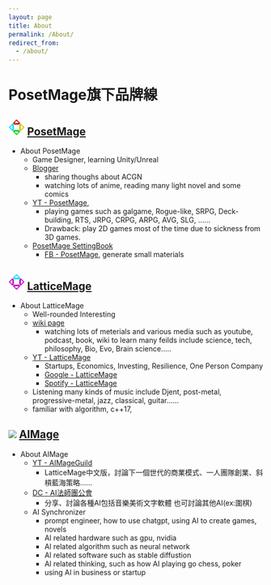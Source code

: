 ```yaml
---
layout: page
title: About
permalink: /About/
redirect_from:
  - /about/
---
```


# PosetMage旗下品牌線

## <img src="/Icon/New/PosetMage_t.png" Height="32" /> [PosetMage](/)
* About PosetMage
  * Game Designer, learning Unity/Unreal
  * [Blogger](/blogger)
    * sharing thoughs about ACGN
    * watching lots of anime, reading many light novel and some comics
  * [YT - PosetMage](https://youtube.com/@PosetMage), 
    * playing games such as galgame, Rogue-like, SRPG, Deck-building, RTS, JRPG, CRPG, ARPG, AVG, SLG, ......
    * Drawback: play 2D games most of the time due to sickness from 3D games.
  * [PosetMage SettingBook](/SettingBook/)
    * [FB - PosetMage](https://www.facebook.com/posetmage), generate small materials


## <img src="/Icon/New/QuantumNecro_t.png" Height="32" /> [LatticeMage](https://wiki.posetmage.com)
* About LatticeMage
  * Well-rounded Interesting
  * [wiki page](https://wiki.posetmage.com)
    * watching lots of meterials and various media such as youtube, podcast, book, wiki to learn many feilds include science, tech, philosophy, Bio, Evo, Brain science.....
  * [YT - LatticeMage](https://youtube.com/@LatticeMage)
    * Startups, Economics, Investing, Resilience, One Person Company
    * [Google - LatticeMage](https://podcasts.google.com/feed/aHR0cHM6Ly9hbmNob3IuZm0vcy9kY2Q0MDYwYy9wb2RjYXN0L3Jzcw)
    * [Spotify - LatticeMage](https://open.spotify.com/show/0BB2BaoFE3e6PUNmdnrSTs)
  * Listening many kinds of music include Djent, post-metal, progressive-metal, jazz, classical, guitar......
  * familiar with algorithm, c++17,  


## <img src="/Images/AIMage/AIMageGuildIcon.png" Height="32" /> [AIMage](https://discord.gg/xHjzATYCfN)
* About AIMage
  * [YT - AIMageGuild](https://youtube.com/@AIMageGuild)
    * LatticeMage中文版，討論下一個世代的商業模式、一人團隊創業、斜槓藍海策略......
  * [DC - AI法師團公會](https://discord.gg/rNUGE7fzY8)
    * 分享、討論各種AI包括音樂美術文字軟體 也可討論其他AI(ex:圍棋)
  * AI Synchronizer
    * prompt engineer, how to use chatgpt, using AI to create games, novels
    * AI related hardware such as gpu, nvidia
    * AI related algorithm such as neural network
    * AI related software such as stable diffustion
    * AI related thinking, such as how AI playing go chess, poker
    * using AI in business or startup
